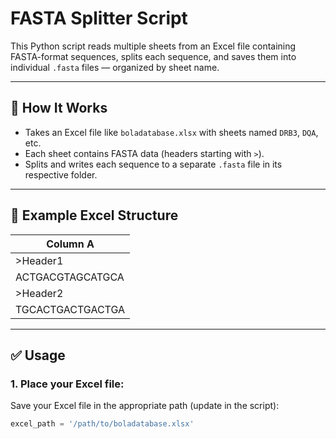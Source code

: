 # FASTA Splitter Script

This Python script reads multiple sheets from an Excel file containing FASTA-format sequences, splits each sequence, and saves them into individual `.fasta` files — organized by sheet name.

---

## 📂 How It Works

- Takes an Excel file like `boladatabase.xlsx` with sheets named `DRB3`, `DQA`, etc.
- Each sheet contains FASTA data (headers starting with `>`).
- Splits and writes each sequence to a separate `.fasta` file in its respective folder.

---

## 🧪 Example Excel Structure

| Column A                        |
|--------------------------------|
| >Header1                       |
| ACTGACGTAGCATGCA               |
| >Header2                       |
| TGCACTGACTGACTGA               |

---

## ✅ Usage

### 1. Place your Excel file:
Save your Excel file in the appropriate path (update in the script):

```python
excel_path = '/path/to/boladatabase.xlsx'
